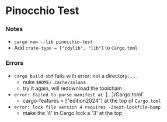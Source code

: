 # Pinocchio Test

### Notes
- `cargo new --lib pinocchio-test`
- Add `crate-type = ["cdylib", "lib"]` to `Cargo.toml`

### Errors
- `cargo build-sbf` fails with error: not a directory: `...` 
    - nuke `$HOME/.cache/solana`
    - try it again, will redownload the toolchain
- `error: failed to parse manifest at `[...]/Cargo.toml`
    - cargo-features = ["edition2024"] at the top of `Cargo.toml`
- `error: lock file version 4 requires -Znext-lockfile-bump`
    - make the '4' in Cargo.lock a '3' at the top
